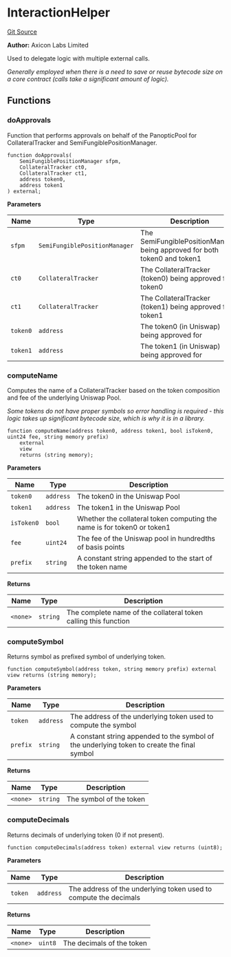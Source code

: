 # InteractionHelper
[Git Source](https://github.com/panoptic-labs/panoptic-v1-core-private/blob/43b745d55cc99a535a2ac086cddc74a3b26c5fba/contracts/libraries/InteractionHelper.sol)

**Author:**
Axicon Labs Limited

Used to delegate logic with multiple external calls.

*Generally employed when there is a need to save or reuse bytecode size
on a core contract (calls take a significant amount of logic).*


## Functions
### doApprovals

Function that performs approvals on behalf of the PanopticPool for CollateralTracker and SemiFungiblePositionManager.


```solidity
function doApprovals(
    SemiFungiblePositionManager sfpm,
    CollateralTracker ct0,
    CollateralTracker ct1,
    address token0,
    address token1
) external;
```
**Parameters**

|Name|Type|Description|
|----|----|-----------|
|`sfpm`|`SemiFungiblePositionManager`|The SemiFungiblePositionManager being approved for both token0 and token1|
|`ct0`|`CollateralTracker`|The CollateralTracker (token0) being approved for token0|
|`ct1`|`CollateralTracker`|The CollateralTracker (token1) being approved for token1|
|`token0`|`address`|The token0 (in Uniswap) being approved for|
|`token1`|`address`|The token1 (in Uniswap) being approved for|


### computeName

Computes the name of a CollateralTracker based on the token composition and fee of the underlying Uniswap Pool.

*Some tokens do not have proper symbols so error handling is required - this logic takes up significant bytecode size, which is why it is in a library.*


```solidity
function computeName(address token0, address token1, bool isToken0, uint24 fee, string memory prefix)
    external
    view
    returns (string memory);
```
**Parameters**

|Name|Type|Description|
|----|----|-----------|
|`token0`|`address`|The token0 in the Uniswap Pool|
|`token1`|`address`|The token1 in the Uniswap Pool|
|`isToken0`|`bool`|Whether the collateral token computing the name is for token0 or token1|
|`fee`|`uint24`|The fee of the Uniswap pool in hundredths of basis points|
|`prefix`|`string`|A constant string appended to the start of the token name|

**Returns**

|Name|Type|Description|
|----|----|-----------|
|`<none>`|`string`|The complete name of the collateral token calling this function|


### computeSymbol

Returns symbol as prefixed symbol of underlying token.


```solidity
function computeSymbol(address token, string memory prefix) external view returns (string memory);
```
**Parameters**

|Name|Type|Description|
|----|----|-----------|
|`token`|`address`|The address of the underlying token used to compute the symbol|
|`prefix`|`string`|A constant string appended to the symbol of the underlying token to create the final symbol|

**Returns**

|Name|Type|Description|
|----|----|-----------|
|`<none>`|`string`|The symbol of the token|


### computeDecimals

Returns decimals of underlying token (0 if not present).


```solidity
function computeDecimals(address token) external view returns (uint8);
```
**Parameters**

|Name|Type|Description|
|----|----|-----------|
|`token`|`address`|The address of the underlying token used to compute the decimals|

**Returns**

|Name|Type|Description|
|----|----|-----------|
|`<none>`|`uint8`|The decimals of the token|


